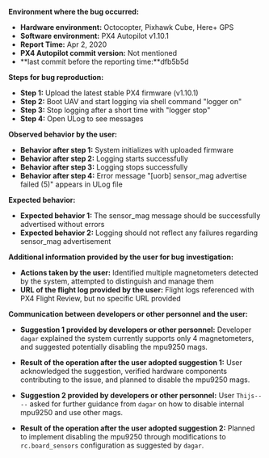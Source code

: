 **Environment where the bug occurred:**

- **Hardware environment:** Octocopter, Pixhawk Cube, Here+ GPS
- **Software environment:** PX4 Autopilot v1.10.1
- **Report Time:** Apr 2, 2020
- **PX4 Autopilot commit version:** Not mentioned
- **last commit before the reporting time:**dfb5b5d

**Steps for bug reproduction:**

- **Step 1:** Upload the latest stable PX4 firmware (v1.10.1)
- **Step 2:** Boot UAV and start logging via shell command "logger on"
- **Step 3:** Stop logging after a short time with "logger stop"
- **Step 4:** Open ULog to see messages

**Observed behavior by the user:**

- **Behavior after step 1:** System initializes with uploaded firmware
- **Behavior after step 2:** Logging starts successfully
- **Behavior after step 3:** Logging stops successfully
- **Behavior after step 4:** Error message "[uorb] sensor_mag advertise failed (5)" appears in ULog file

**Expected behavior:**

- **Expected behavior 1:** The sensor_mag message should be successfully advertised without errors
- **Expected behavior 2:** Logging should not reflect any failures regarding sensor_mag advertisement

**Additional information provided by the user for bug investigation:**

- **Actions taken by the user:** Identified multiple magnetometers detected by the system, attempted to distinguish and manage them
- **URL of the flight log provided by the user:** Flight logs referenced with PX4 Flight Review, but no specific URL provided

**Communication between developers or other personnel and the user:**

- **Suggestion 1 provided by developers or other personnel:** Developer `dagar` explained the system currently supports only 4 magnetometers, and suggested potentially disabling the mpu9250 mags.
- **Result of the operation after the user adopted suggestion 1:** User acknowledged the suggestion, verified hardware components contributing to the issue, and planned to disable the mpu9250 mags.

- **Suggestion 2 provided by developers or other personnel:** User `Thijs----` asked for further guidance from `dagar` on how to disable internal mpu9250 and use other mags.
- **Result of the operation after the user adopted suggestion 2:** Planned to implement disabling the mpu9250 through modifications to `rc.board_sensors` configuration as suggested by `dagar`.
